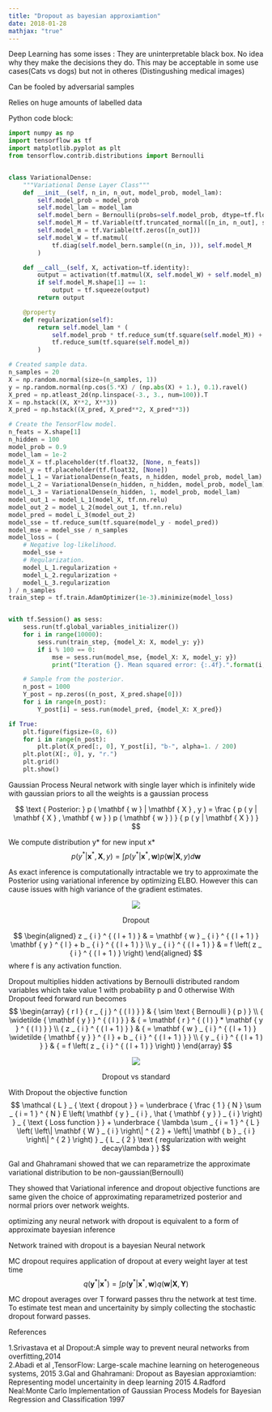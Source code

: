```yaml
---
title: "Dropout as bayesian approxiamtion"
date: 2018-01-28
mathjax: "true"
---
```



Deep Learning has some isses : They are uninterpretable black box. No idea why they make the decisions they do. This may be acceptable in some use cases(Cats vs dogs) but not in otheres (Distingushing medical images)

Can be fooled by adversarial samples

Relies on huge amounts of labelled data





Python code block:
```python
import numpy as np
import tensorflow as tf
import matplotlib.pyplot as plt
from tensorflow.contrib.distributions import Bernoulli


class VariationalDense:
    """Variational Dense Layer Class"""
    def __init__(self, n_in, n_out, model_prob, model_lam):
        self.model_prob = model_prob
        self.model_lam = model_lam
        self.model_bern = Bernoulli(probs=self.model_prob, dtype=tf.float32)
        self.model_M = tf.Variable(tf.truncated_normal([n_in, n_out], stddev=0.01))
        self.model_m = tf.Variable(tf.zeros([n_out]))
        self.model_W = tf.matmul(
            tf.diag(self.model_bern.sample((n_in, ))), self.model_M
        )

    def __call__(self, X, activation=tf.identity):
        output = activation(tf.matmul(X, self.model_W) + self.model_m)
        if self.model_M.shape[1] == 1:
            output = tf.squeeze(output)
        return output

    @property
    def regularization(self):
        return self.model_lam * (
            self.model_prob * tf.reduce_sum(tf.square(self.model_M)) +
            tf.reduce_sum(tf.square(self.model_m))
        )

# Created sample data.
n_samples = 20
X = np.random.normal(size=(n_samples, 1))
y = np.random.normal(np.cos(5.*X) / (np.abs(X) + 1.), 0.1).ravel()
X_pred = np.atleast_2d(np.linspace(-3., 3., num=100)).T
X = np.hstack((X, X**2, X**3))
X_pred = np.hstack((X_pred, X_pred**2, X_pred**3))

# Create the TensorFlow model.
n_feats = X.shape[1]
n_hidden = 100
model_prob = 0.9
model_lam = 1e-2
model_X = tf.placeholder(tf.float32, [None, n_feats])
model_y = tf.placeholder(tf.float32, [None])
model_L_1 = VariationalDense(n_feats, n_hidden, model_prob, model_lam)
model_L_2 = VariationalDense(n_hidden, n_hidden, model_prob, model_lam)
model_L_3 = VariationalDense(n_hidden, 1, model_prob, model_lam)
model_out_1 = model_L_1(model_X, tf.nn.relu)
model_out_2 = model_L_2(model_out_1, tf.nn.relu)
model_pred = model_L_3(model_out_2)
model_sse = tf.reduce_sum(tf.square(model_y - model_pred))
model_mse = model_sse / n_samples
model_loss = (
    # Negative log-likelihood.
    model_sse +
    # Regularization.
    model_L_1.regularization +
    model_L_2.regularization +
    model_L_3.regularization
) / n_samples
train_step = tf.train.AdamOptimizer(1e-3).minimize(model_loss)


with tf.Session() as sess:
    sess.run(tf.global_variables_initializer())
    for i in range(10000):
        sess.run(train_step, {model_X: X, model_y: y})
        if i % 100 == 0:
            mse = sess.run(model_mse, {model_X: X, model_y: y})
            print("Iteration {}. Mean squared error: {:.4f}.".format(i, mse))

    # Sample from the posterior.
    n_post = 1000
    Y_post = np.zeros((n_post, X_pred.shape[0]))
    for i in range(n_post):
        Y_post[i] = sess.run(model_pred, {model_X: X_pred})

if True:
    plt.figure(figsize=(8, 6))
    for i in range(n_post):
        plt.plot(X_pred[:, 0], Y_post[i], "b-", alpha=1. / 200)
    plt.plot(X[:, 0], y, "r.")
    plt.grid()
    plt.show()
```

Gaussian Process
Neural network with single layer which is infinitely wide with gaussian priors to all the weights is a gaussian process





$$
\text { Posterior: } p ( \mathbf { w } | \mathbf { X } , y ) = \frac { p ( y | \mathbf { X } , \mathbf { w } ) p ( \mathbf { w } ) } { p ( y | \mathbf { X } ) }
$$

We compute  distribution y* for new input x*
$$
p \left( y ^ { * } | \mathbf { x } ^ { * } , \mathbf { X } , y \right) = \int p \left( y ^ { * } | \mathbf { x } ^ { * } , \mathbf { w } \right) p ( \mathbf { w } | \mathbf { X } , y ) d \mathbf { w }
$$

As exact inference is computationally intractable we try to  approximate the Posterior using variational inference by optimizing ELBO. However this can cause issues with high variance of the gradient estimates.


<p align="center">
<img src="https://imgur.com/JUKu4xj.jpg">

</p>

<center>
Dropout
</center>




$$
\begin{aligned} z _ { i } ^ { ( l + 1 ) } & = \mathbf { w } _ { i } ^ { ( l + 1 ) } \mathbf { y } ^ { l } + b _ { i } ^ { ( l + 1 ) } \\ y _ { i } ^ { ( l + 1 ) } & = f \left( z _ { i } ^ { ( l + 1 ) } \right) \end{aligned}
$$
where f is any activation function.

Dropout multiplies hidden activations by Bernoulli distributed random variables which take value 1 with probability p and 0 otherwise
With Dropout feed forward run becomes
$$
\begin{array} { r l } { r _ { j } ^ { ( l ) } } & { \sim \text { Bernoulli } ( p ) } \\ { \widetilde { \mathbf { y } } ^ { ( l ) } } & { = \mathbf { r } ^ { ( l ) } * \mathbf { y } ^ { ( l ) } } \\ { z _ { i } ^ { ( l + 1 ) } } & { = \mathbf { w } _ { i } ^ { ( l + 1 ) } \widetilde { \mathbf { y } } ^ { l } + b _ { i } ^ { ( l + 1 ) } } \\ { y _ { i } ^ { ( l + 1 ) } } & { = f \left( z _ { i } ^ { ( l + 1 ) } \right) } \end{array} $$


<p align="center">
<img src="https://imgur.com/cs2vfO8.jpg">

</p>

<center>
Dropout vs standard
</center>

With Dropout the objective function
$$
\mathcal { L } _ { \text { dropout } } = \underbrace { \frac { 1 } { N } \sum _ { i = 1 } ^ { N } E \left( \mathbf { y } _ { i } , \hat { \mathbf { y } } _ { i } \right) } _ { \text { Loss function } } + \underbrace { \lambda \sum _ { i = 1 } ^ { L } \left( \left\| \mathbf { W } _ { i } \right\| ^ { 2 } + \left\| \mathbf { b } _ { i } \right\| ^ { 2 } \right) } _ { L _ { 2 } \text { regularization with weight decay\lambda } }
$$

Gal and Ghahramani showed that we can reparametrize  the approximate variational distribution to be non-gaussian(Bernoulli)

They showed that Variational inference and dropout objective functions are same given the choice of approximating reparametrized posterior and normal priors over network weights.

optimizing any neural network with dropout is equivalent to a form of approximate bayesian inference

Network trained with dropout is a bayesian Neural network

MC dropout requires application of dropout at every weight layer at test time
$$q \left( \mathbf { y } ^ { * } | \mathbf { x } ^ { * } \right) = \int p \left( \mathbf { y } ^ { * } | \mathbf { x } ^ { * } , \mathbf { w } \right) q ( \mathbf { w } | \mathbf { X } , \mathbf { Y } )$$

MC dropout averages over T forward passes  thru the network at test time. To estimate test mean and uncertainity by simply collecting the stochastic dropout forward passes.


References


1.Srivastava et al  Dropout:A simple way to prevent neural networks from overfitting,2014  
2.Abadi et al ,TensorFlow: Large-scale machine learning on heterogeneous systems, 2015
3.Gal and Ghahramani: Dropout as Bayesian approxiamtion: Representing model uncertainity in deep learning 2015
4.Radford Neal:Monte Carlo Implementation of Gaussian Process Models for Bayesian Regression and Classification 1997
